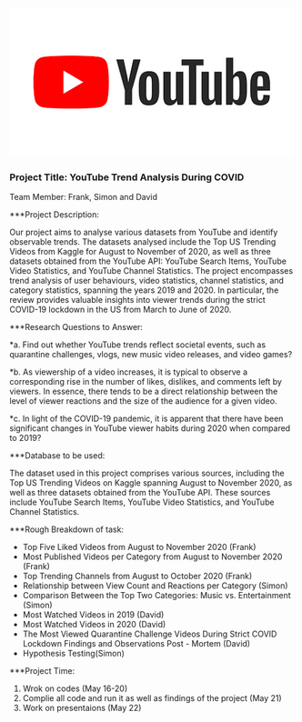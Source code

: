 ![youtube](https://github.com/simon2383/Project-1/blob/main/Images/Youtube.jpg)

### Project Title: YouTube Trend Analysis During COVID

Team Member: Frank, Simon and David

***Project Description: 

Our project aims to analyse various datasets from YouTube and identify observable trends. The datasets analysed include the Top US Trending Videos from Kaggle for August to November of 2020, as well as three datasets obtained from the YouTube API: YouTube Search Items, YouTube Video Statistics, and YouTube Channel Statistics. The project encompasses trend analysis of user behaviours, video statistics, channel statistics, and category statistics, spanning the years 2019 and 2020. In particular, the review provides valuable insights into viewer trends during the strict COVID-19 lockdown in the US from March to June of 2020.

***Research Questions to Answer: 

*a.	Find out whether YouTube trends reflect societal events, such as quarantine challenges, vlogs, new music video releases, and video games?

*b.	As viewership of a video increases, it is typical to observe a corresponding rise in the number of likes, dislikes, and comments left by viewers. In essence, there tends to be a direct relationship between the level of viewer reactions and the size of the audience for a given video.

*c.	In light of the COVID-19 pandemic, it is apparent that there have been significant changes in YouTube viewer habits during 2020 when compared to 2019?

***Database to be used: 


The dataset used in this project comprises various sources, including the Top US Trending Videos on Kaggle spanning August to November 2020, as well as three datasets obtained from the YouTube API. These sources include YouTube Search Items, YouTube Video Statistics, and YouTube Channel Statistics.

***Rough Breakdown of task:

*	Top Five Liked Videos from August to November 2020 (Frank)
*	Most Published Videos per Category from August to November 2020 (Frank)
*	Top Trending Channels from August to October 2020 (Frank)
*	Relationship between View Count and Reactions per Category (Simon)
*	Comparison Between the Top Two Categories: Music vs. Entertainment (Simon)
*	Most Watched Videos in 2019 (David)
*	Most Watched Videos in 2020 (David)
*	The Most Viewed Quarantine Challenge Videos During Strict COVID Lockdown Findings and Observations Post - Mortem (David)
*	Hypothesis Testing(Simon)

***Project Time:
1. Wrok on codes (May 16-20)
2. Complie all code and run it as well as findings of the project (May 21)
3. Work on presentaions (May 22)
